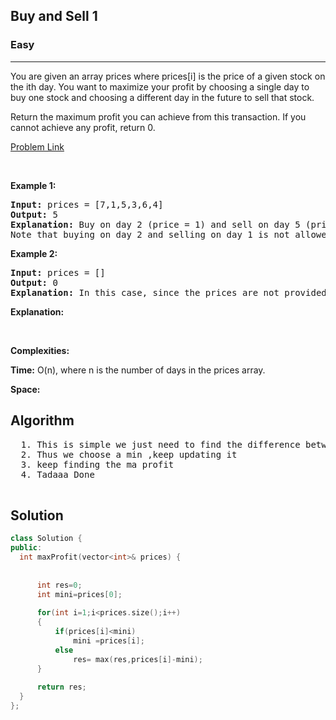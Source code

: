 <h2>Buy and Sell 1</h2>
<h3>Easy</h3><hr>
<div><p>
You are given an array prices where prices[i] is the price of a given stock on the ith day.
You want to maximize your profit by choosing a single day to buy one stock and choosing a different day in the future to sell that stock.

Return the maximum profit you can achieve from this transaction. If you cannot achieve any profit, return 0.

 
</p>


[Problem Link](https://leetcode.com/problems/best-time-to-buy-and-sell-stock/)

<p>&nbsp;</p>
<p><strong>Example 1:</strong></p>

      
 
<pre><strong>Input:</strong> prices = [7,1,5,3,6,4]
<strong>Output:</strong> 5
<strong>Explanation:</strong> Buy on day 2 (price = 1) and sell on day 5 (price = 6), profit = 6-1 = 5.
Note that buying on day 2 and selling on day 1 is not allowed because you must buy before you sell.
</pre>

<p><strong>Example 2:</strong></p>

<pre><strong>Input:</strong> prices = []
<strong>Output:</strong> 0
<strong>Explanation:</strong> In this case, since the prices are not provided, we cannot calculate the profit. Therefore, the output is 0 by default.
</pre>
<strong>Explanation:</strong> 
</pre>

<p>&nbsp;</p>
<p><strong>Complexities:</strong></p>
<strong>Time:</strong> O(n), where n is the number of days in the prices array.
  
<strong>Space:</strong> 
  <h2> Algorithm </h2>
 <pre>
  1. This is simple we just need to find the difference between a value and a value preceding teh value
  2. Thus we choose a min ,keep updating it
  3. keep finding the ma profit 
  4. Tadaaa Done
  </pre>
  <h2> Solution </h2>
  
  ``` c++ 
  class Solution {
public:
    int maxProfit(vector<int>& prices) {
        
        
        int res=0;
        int mini=prices[0];
        
        for(int i=1;i<prices.size();i++)
        {
            if(prices[i]<mini)
                mini =prices[i];
            else
                res= max(res,prices[i]-mini);
        }
        
        return res;
    }
};
  ```
</div>
